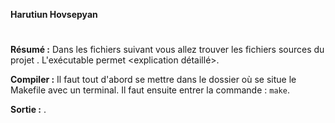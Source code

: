 **Harutiun Hovsepyan**

# <nom du projet>

**Résumé :** Dans les fichiers suivant vous allez trouver les fichiers sources du projet <nom du projet>. L'exécutable permet <explication détaillé>.

**Compiler :** Il faut tout d'abord se mettre dans le dossier où se situe le Makefile avec un terminal. Il faut ensuite entrer la commande : `make`.

**Sortie :** <explication des sorties>.